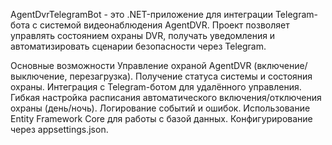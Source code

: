 AgentDvrTelegramBot - это .NET-приложение для интеграции Telegram-бота с системой видеонаблюдения AgentDVR. Проект позволяет управлять состоянием охраны DVR, получать уведомления и автоматизировать сценарии безопасности через Telegram.

Основные возможности
Управление охраной AgentDVR (включение/выключение, перезагрузка).
Получение статуса системы и состояния охраны.
Интеграция с Telegram-ботом для удалённого управления.
Гибкая настройка расписания автоматического включения/отключения охраны (день/ночь).
Логирование событий и ошибок.
Использование Entity Framework Core для работы с базой данных.
Конфигурирование через appsettings.json.
